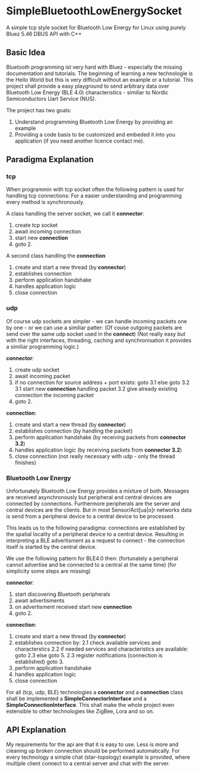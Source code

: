 # SimpleBluetoothLowEnergySocket
A simple tcp style socket for Bluetooth Low Energy for Linux using purely Bluez 5.46 DBUS API with C++

## Basic Idea
Bluetooth programming ist very hard with Bluez - especially the missing documentation and tutorials.
The beginning of learning a new technologie is the Hello World but this is very difficult without an example or a tutorial.
This project shall provide a easy playground to send arbitrary data over Bluetooth Low Energy (BLE 4.0) characteristics - similiar to Nordic Semiconductors Uart Service (NUS).

The project has two goals:
1. Understand programming Bluetooth Low Energy by providing an example
2. Providing a code basis to be customized and embeded it into you application (if you need another licence contact me).

## Paradigma Explanation

### tcp
When programmin with tcp socket often the following pattern is used for handling tcp connections:
For a easier understanding and programming every method is synchronously.

A class handling the server socket, we call it **connector**:
1. create tcp socket
2. await incoming connection
3. start new **connection**
4. goto 2.

A second class handling the **connection**
1. create and start a new thread (by **connector**)
2. establishes connection
3. perform application handshake
4. handles application logic
5. close connection

### udp
Of course udp sockets are simpler - we can handle incoming packets one by one - or we can use a similiar patter:
(Of couse outgoing packets are send over the same udp socket used in the **connect**)
(Not really easy but with the right interfaces, threading, caching and synchronisation it provides a similiar programming logic.) 

**connector**:
1. create udp socket
2. await incoming packet
3. if no connection for source address + port exists: goto 3.1 else goto 3.2
3.1 start new **connection** handling packet
3.2 give already existing connection the incoming packet
4. goto 2.

**connection**:
1. create and start a new thread (by **connector**)
2. establishes connection (by handling the packet)
3. perform application handshake (by receiving packets from **connector 3.2**)
4. handles application logic (by receiving packets from **connector 3.2**)
5. close connection (not really necessary with udp - only the thread finishes)

### Bluetooth Low Energy
Unfortunately Bluetooth Low Energy provides a mixture of both.
Messages are received asynchronously but peripheral and central devices are connected by connections.
Furthermore peripherals are the server and central devices are the clients.
But in most Sensor/Act[ua|o]r networks data is send from a peripheral device to a central device to be processed.

This leads us to the following paradigma: connections are established by the spatial locality of a peripheral device to a central device. Resulting in interpreting a BLE advertisment as a request to connect - the connection itself is started by the central device.

We use the following pattern for BLE4.0 then:
(fortunately a peripheral cannot advertise and be connected to a central at the same time)
(for simplicity some steps are missing)

**connector**:
1. start discovering Bluetooth peripherals
2. await advertisments
3. on advertisment received start new **connection**
4. goto 2.

**connection**:
1. create and start a new thread (by **connector**)
2. establishes connection by:
2.1 check available services and characterstics
2.2 if needed services and characteristics are available: goto 2.3 else goto 5.
2.3 register notifications (connection is established) goto 3.
3. perform application handshake
4. handles application logic
5. close connection

For all (tcp, udp, BLE) technologies a **connector** and a **connection** class shall be implemented a **SimpleConnectorInterface** and a **SimpleConnectionInterface**.
This shall make the whole project even estensible to other technologies like ZigBee, Lora and so on.

## API Explanation
My requirements for the api are that it is easy to use.
Less is more and cleaning up broken connection should be performed automatically.
For every technology a simple chat (star-topology) example is provided, where multiple client connect to a central server and chat with the server.


